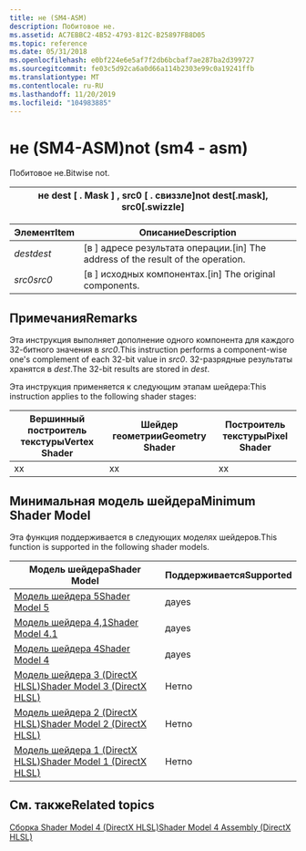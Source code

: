 ```yaml
---
title: не (SM4-ASM)
description: Побитовое не.
ms.assetid: AC7EBBC2-4B52-4793-812C-B25897FB8D05
ms.topic: reference
ms.date: 05/31/2018
ms.openlocfilehash: e0bf224e6e5af7f2db6bcbaf7ae287ba2d399727
ms.sourcegitcommit: fe03c5d92ca6a0d66a114b2303e99c0a19241ffb
ms.translationtype: MT
ms.contentlocale: ru-RU
ms.lasthandoff: 11/20/2019
ms.locfileid: "104983885"
---
```

# <a name="not-sm4---asm"></a><span data-ttu-id="271de-103">не (SM4-ASM)</span><span class="sxs-lookup"><span data-stu-id="271de-103">not (sm4 - asm)</span></span>

<span data-ttu-id="271de-104">Побитовое не.</span><span class="sxs-lookup"><span data-stu-id="271de-104">Bitwise not.</span></span>



| <span data-ttu-id="271de-105">не dest \[ . Mask \] , src0 \[ . свиззле\]</span><span class="sxs-lookup"><span data-stu-id="271de-105">not dest\[.mask\], src0\[.swizzle\]</span></span> |
|-------------------------------------|



 



| <span data-ttu-id="271de-106">Элемент</span><span class="sxs-lookup"><span data-stu-id="271de-106">Item</span></span>                                                            | <span data-ttu-id="271de-107">Описание</span><span class="sxs-lookup"><span data-stu-id="271de-107">Description</span></span>                                                   |
|-----------------------------------------------------------------|---------------------------------------------------------------|
| <span data-ttu-id="271de-108"><span id="dest"></span><span id="DEST"></span>*dest*</span><span class="sxs-lookup"><span data-stu-id="271de-108"><span id="dest"></span><span id="DEST"></span>*dest*</span></span><br/> | <span data-ttu-id="271de-109">\[в \] адресе результата операции.</span><span class="sxs-lookup"><span data-stu-id="271de-109">\[in\] The address of the result of the operation.</span></span><br/> |
| <span data-ttu-id="271de-110"><span id="src0"></span><span id="SRC0"></span>*src0*</span><span class="sxs-lookup"><span data-stu-id="271de-110"><span id="src0"></span><span id="SRC0"></span>*src0*</span></span><br/> | <span data-ttu-id="271de-111">\[в \] исходных компонентах.</span><span class="sxs-lookup"><span data-stu-id="271de-111">\[in\] The original components.</span></span><br/>                    |



 

## <a name="remarks"></a><span data-ttu-id="271de-112">Примечания</span><span class="sxs-lookup"><span data-stu-id="271de-112">Remarks</span></span>

<span data-ttu-id="271de-113">Эта инструкция выполняет дополнение одного компонента для каждого 32-битного значения в *src0*.</span><span class="sxs-lookup"><span data-stu-id="271de-113">This instruction performs a component-wise one's complement of each 32-bit value in *src0*.</span></span> <span data-ttu-id="271de-114">32-разрядные результаты хранятся в *dest*.</span><span class="sxs-lookup"><span data-stu-id="271de-114">The 32-bit results are stored in *dest*.</span></span>

<span data-ttu-id="271de-115">Эта инструкция применяется к следующим этапам шейдера:</span><span class="sxs-lookup"><span data-stu-id="271de-115">This instruction applies to the following shader stages:</span></span>



| <span data-ttu-id="271de-116">Вершинный построитель текстуры</span><span class="sxs-lookup"><span data-stu-id="271de-116">Vertex Shader</span></span> | <span data-ttu-id="271de-117">Шейдер геометрии</span><span class="sxs-lookup"><span data-stu-id="271de-117">Geometry Shader</span></span> | <span data-ttu-id="271de-118">Построитель текстуры</span><span class="sxs-lookup"><span data-stu-id="271de-118">Pixel Shader</span></span> |
|---------------|-----------------|--------------|
| <span data-ttu-id="271de-119">x</span><span class="sxs-lookup"><span data-stu-id="271de-119">x</span></span>             | <span data-ttu-id="271de-120">x</span><span class="sxs-lookup"><span data-stu-id="271de-120">x</span></span>               | <span data-ttu-id="271de-121">x</span><span class="sxs-lookup"><span data-stu-id="271de-121">x</span></span>            |



 

## <a name="minimum-shader-model"></a><span data-ttu-id="271de-122">Минимальная модель шейдера</span><span class="sxs-lookup"><span data-stu-id="271de-122">Minimum Shader Model</span></span>

<span data-ttu-id="271de-123">Эта функция поддерживается в следующих моделях шейдеров.</span><span class="sxs-lookup"><span data-stu-id="271de-123">This function is supported in the following shader models.</span></span>



| <span data-ttu-id="271de-124">Модель шейдера</span><span class="sxs-lookup"><span data-stu-id="271de-124">Shader Model</span></span>                                              | <span data-ttu-id="271de-125">Поддерживается</span><span class="sxs-lookup"><span data-stu-id="271de-125">Supported</span></span> |
|-----------------------------------------------------------|-----------|
| [<span data-ttu-id="271de-126">Модель шейдера 5</span><span class="sxs-lookup"><span data-stu-id="271de-126">Shader Model 5</span></span>](d3d11-graphics-reference-sm5.md)        | <span data-ttu-id="271de-127">да</span><span class="sxs-lookup"><span data-stu-id="271de-127">yes</span></span>       |
| [<span data-ttu-id="271de-128">Модель шейдера 4,1</span><span class="sxs-lookup"><span data-stu-id="271de-128">Shader Model 4.1</span></span>](dx-graphics-hlsl-sm4.md)              | <span data-ttu-id="271de-129">да</span><span class="sxs-lookup"><span data-stu-id="271de-129">yes</span></span>       |
| [<span data-ttu-id="271de-130">Модель шейдера 4</span><span class="sxs-lookup"><span data-stu-id="271de-130">Shader Model 4</span></span>](dx-graphics-hlsl-sm4.md)                | <span data-ttu-id="271de-131">да</span><span class="sxs-lookup"><span data-stu-id="271de-131">yes</span></span>       |
| [<span data-ttu-id="271de-132">Модель шейдера 3 (DirectX HLSL)</span><span class="sxs-lookup"><span data-stu-id="271de-132">Shader Model 3 (DirectX HLSL)</span></span>](dx-graphics-hlsl-sm3.md) | <span data-ttu-id="271de-133">Нет</span><span class="sxs-lookup"><span data-stu-id="271de-133">no</span></span>        |
| [<span data-ttu-id="271de-134">Модель шейдера 2 (DirectX HLSL)</span><span class="sxs-lookup"><span data-stu-id="271de-134">Shader Model 2 (DirectX HLSL)</span></span>](dx-graphics-hlsl-sm2.md) | <span data-ttu-id="271de-135">Нет</span><span class="sxs-lookup"><span data-stu-id="271de-135">no</span></span>        |
| [<span data-ttu-id="271de-136">Модель шейдера 1 (DirectX HLSL)</span><span class="sxs-lookup"><span data-stu-id="271de-136">Shader Model 1 (DirectX HLSL)</span></span>](dx-graphics-hlsl-sm1.md) | <span data-ttu-id="271de-137">Нет</span><span class="sxs-lookup"><span data-stu-id="271de-137">no</span></span>        |



 

## <a name="related-topics"></a><span data-ttu-id="271de-138">См. также</span><span class="sxs-lookup"><span data-stu-id="271de-138">Related topics</span></span>

<dl> <dt>

[<span data-ttu-id="271de-139">Сборка Shader Model 4 (DirectX HLSL)</span><span class="sxs-lookup"><span data-stu-id="271de-139">Shader Model 4 Assembly (DirectX HLSL)</span></span>](dx-graphics-hlsl-sm4-asm.md)
</dt> </dl>

 

 





